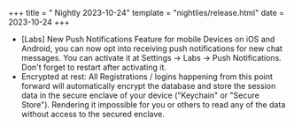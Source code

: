 +++
title = " Nightly 2023-10-24"
template = "nightlies/release.html"
date = 2023-10-24
+++

- [Labs] New Push Notifications Feature for mobile Devices
  on iOS and Android, you can now opt into receiving push notifications for new chat messages. You can activate it at Settings -> Labs -> Push Notifications. Don't forget to restart after activating it.
- Encrypted at rest: All Registrations / logins happening from this point forward will automatically encrypt the database and store the session data in the secure enclave of your device ("Keychain" or "Secure Store"). Rendering it impossible for you or others to read any of the data without access to the secured enclave.
